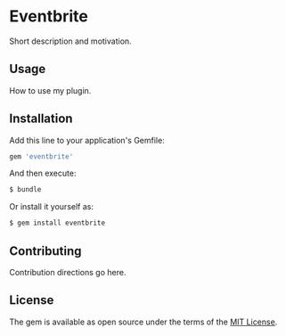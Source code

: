 # Eventbrite
Short description and motivation.

## Usage
How to use my plugin.

## Installation
Add this line to your application's Gemfile:

```ruby
gem 'eventbrite'
```

And then execute:
```bash
$ bundle
```

Or install it yourself as:
```bash
$ gem install eventbrite
```

## Contributing
Contribution directions go here.

## License
The gem is available as open source under the terms of the [MIT License](http://opensource.org/licenses/MIT).
